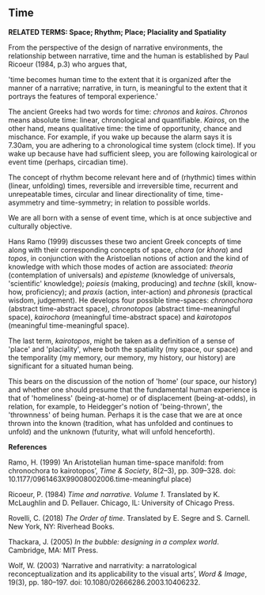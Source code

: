 ## Time

**RELATED TERMS: Space; Rhythm; Place; Placiality and Spatiality**

From the perspective of the design of narrative environments, the relationship between narrative, time and the human is established by Paul Ricoeur (1984, p.3) who argues that,

'time becomes human time to the extent that it is organized after the manner of a narrative; narrative, in turn, is meaningful to the extent that it portrays the features of temporal experience.' 

The ancient Greeks had two words for time: _chronos_ and _kairos_. _Chronos_ means absolute time: linear, chronological and quantifiable. _Kairos_, on the other hand, means qualitative time: the time of opportunity, chance and mischance. For example, if you wake up because the alarm says it is 7.30am, you are adhering to a chronological time system (clock time). If you wake up because have had sufficient sleep, you are following kairological or event time (perhaps, circadian time). 

The concept of rhythm become relevant here and of (rhythmic) times within (linear, unfolding) times, reversible and irreversible time, recurrent and unrepeatable times, circular and linear directionality of time, time-asymmetry and time-symmetry; in relation to possible worlds. 

We are all born with a sense of event time, which is at once subjective and culturally objective. 

Hans Ramo (1999) discusses these two ancient Greek concepts of time along with their corresponding concepts of space, _chora_ (or _khora_) and _topos_, in conjunction with the Aristoelian notions of action and the kind of knowledge with which those modes of action are associated: _theoria_ (contemplation of universals) and _episteme_ (knowledge of universals, 'scientific' knowledge); _poiesis_ (making, producing) and _techne_ (skill, know-how, proficiency); and _praxis_ (action, inter-action) and _phronesis_ (practical wisdom, judgement). He develops four possible time-spaces: _chronochora_ (abstract time-abstract space), _chronotopos_ (abstract time-meaningful space), _kairochora_ (meaningful time-abstract space) and _kairotopos_ (meaningful time-meaningful space). 

The last term, _kairotopos_, might be taken as a definition of a sense of 'place' and 'placiality', where both the spatiality (my space, our space) and the temporality (my memory, our memory, my history, our history) are significant for a situated human being. 

This bears on the discussion of the notion of 'home' (our space, our history) and whether one should presume that the fundamental human experience is that of 'homeliness' (being-at-home) or of displacement (being-at-odds), in relation, for example, to Heidegger's notion of 'being-thrown', the 'thrownness' of being human. Perhaps it is the case that we are at once thrown into the known (tradition, what has unfolded and continues to unfold) and the unknown (futurity, what will unfold henceforth).

**References**

Ramo, H. (1999) ‘An Aristotelian human time-space manifold: from chronochora to kairotopos’, _Time & Society_, 8(2–3), pp. 309–328. doi: 10.1177/0961463X99008002006.time-meaningful place)

Ricoeur, P. (1984) _Time and narrative. Volume 1_. Translated by K. McLaughlin and D. Pellauer. Chicago, IL: University of Chicago Press.

Rovelli, C. (2018) _The Order of time_. Translated by E. Segre and S. Carnell. New York, NY: Riverhead Books.

Thackara, J. (2005) _In the bubble: designing in a complex world_. Cambridge, MA: MIT Press.

Wolf, W. (2003) ‘Narrative and narrativity: a narratological reconceptualization and its applicability to the visual arts’, _Word & Image_, 19(3), pp. 180–197. doi: 10.1080/02666286.2003.10406232.
